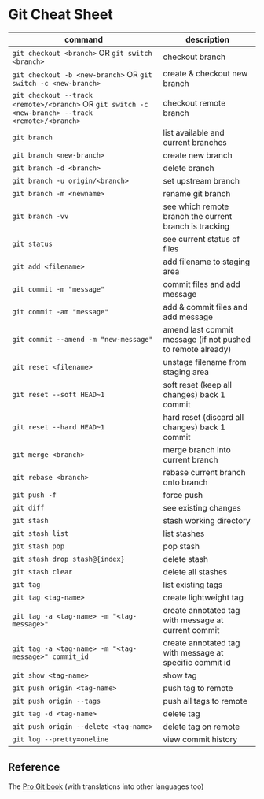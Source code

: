 # Git Cheat Sheet

command|description
---|---
`git checkout <branch>` OR `git switch <branch>` | checkout branch
`git checkout -b <new-branch>` OR `git switch -c <new-branch>` | create & checkout new branch
`git checkout --track <remote>/<branch>` OR `git switch -c <new-branch> --track <remote>/<branch>`| checkout remote branch
`git branch` | list available and current branches
`git branch <new-branch>` | create new branch
`git branch -d <branch>` | delete branch
`git branch -u origin/<branch>` | set upstream branch
`git branch -m <newname>` | rename git branch
`git branch -vv` | see which remote branch the current branch is tracking
`git status` | see current status of files
`git add <filename>` | add filename to staging area
`git commit -m "message"` | commit files and add message
`git commit -am "message"` | add & commit files and add message
`git commit --amend -m "new-message"` | amend last commit message (if not pushed to remote already)
`git reset <filename>` | unstage filename from staging area
`git reset --soft HEAD~1` | soft reset (keep all changes) back 1 commit
`git reset --hard HEAD~1` | hard reset (discard all changes) back 1 commit
`git merge <branch>` | merge branch into current branch
`git rebase <branch>` | rebase current branch onto branch
`git push -f` | force push
`git diff` | see existing changes
`git stash` | stash working directory
`git stash list` | list stashes
`git stash pop` | pop stash
`git stash drop stash@{index}` | delete stash
`git stash clear` | delete all stashes
`git tag` | list existing tags
`git tag <tag-name>` | create lightweight tag
`git tag -a <tag-name> -m "<tag-message>"` | create annotated tag with message at current commit
`git tag -a <tag-name> -m "<tag-message>" commit_id` | create annotated tag with message at specific commit id
`git show <tag-name>` | show tag
`git push origin <tag-name>` | push tag to remote
`git push origin --tags` | push all tags to remote
`git tag -d <tag-name>` | delete tag
`git push origin --delete <tag-name>` | delete tag on remote
`git log --pretty=oneline` | view commit history

## Reference
The [Pro Git book](https://git-scm.com/book/en/v2) (with translations into other languages too)  
